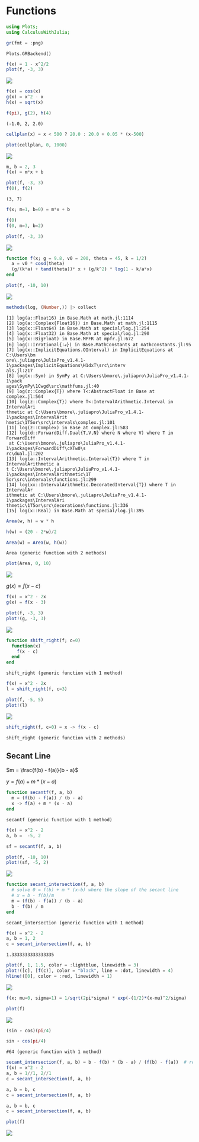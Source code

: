 # Functions

````julia
using Plots;
using CalculusWithJulia;

gr(fmt = :png)
````


````
Plots.GRBackend()
````



````julia
f(x) = 1 - x^2/2
plot(f, -3, 3)
````


![](figures/02_Functions_2_1.png)

````julia
f(x) = cos(x)
g(x) = x^2 - x
h(x) = sqrt(x)

f(pi), g(2), h(4)
````


````
(-1.0, 2, 2.0)
````



````julia
cellplan(x) = x < 500 ? 20.0 : 20.0 + 0.05 * (x-500)

plot(cellplan, 0, 1000)
````


![](figures/02_Functions_4_1.png)

````julia
m, b = 2, 3
f(x) = m*x + b

plot(f, -3, 3)
f(0), f(2)
````


````
(3, 7)
````



````julia
f(x; m=1, b=0) = m*x + b

f(0)
f(0, m=3, b=2)

plot(f, -3, 3)
````


![](figures/02_Functions_6_1.png)

````julia
function f(x; g = 9.8, v0 = 200, theta = 45, k = 1/2)
  a = v0 * cosd(theta)
  (g/(k*a) + tand(theta))* x + (g/k^2) * log(1 - k/a*x)
end

plot(f, -10, 10)
````


![](figures/02_Functions_7_1.png)

````julia
methods(log, (Number,)) |> collect
````


````
[1] log(a::Float16) in Base.Math at math.jl:1114
[2] log(a::Complex{Float16}) in Base.Math at math.jl:1115
[3] log(x::Float64) in Base.Math at special/log.jl:254
[4] log(x::Float32) in Base.Math at special/log.jl:290
[5] log(x::BigFloat) in Base.MPFR at mpfr.jl:672
[6] log(::Irrational{:ℯ}) in Base.MathConstants at mathconstants.jl:95
[7] log(x::ImplicitEquations.OInterval) in ImplicitEquations at C:\Users\bm
ore\.juliapro\JuliaPro_v1.4.1-1\packages\ImplicitEquations\H1dxT\src\interv
als.jl:217
[8] log(x::Sym) in SymPy at C:\Users\bmore\.juliapro\JuliaPro_v1.4.1-1\pack
ages\SymPy\1Cwgd\src\mathfuns.jl:40
[9] log(z::Complex{T}) where T<:AbstractFloat in Base at complex.jl:564
[10] log(z::Complex{T}) where T<:IntervalArithmetic.Interval in IntervalAri
thmetic at C:\Users\bmore\.juliapro\JuliaPro_v1.4.1-1\packages\IntervalArit
hmetic\1T5or\src\intervals\complex.jl:101
[11] log(z::Complex) in Base at complex.jl:583
[12] log(d::ForwardDiff.Dual{T,V,N} where N where V) where T in ForwardDiff
 at C:\Users\bmore\.juliapro\JuliaPro_v1.4.1-1\packages\ForwardDiff\cXTw0\s
rc\dual.jl:202
[13] log(a::IntervalArithmetic.Interval{T}) where T in IntervalArithmetic a
t C:\Users\bmore\.juliapro\JuliaPro_v1.4.1-1\packages\IntervalArithmetic\1T
5or\src\intervals\functions.jl:299
[14] log(xx::IntervalArithmetic.DecoratedInterval{T}) where T in IntervalAr
ithmetic at C:\Users\bmore\.juliapro\JuliaPro_v1.4.1-1\packages\IntervalAri
thmetic\1T5or\src\decorations\functions.jl:336
[15] log(x::Real) in Base.Math at special/log.jl:395
````



````julia
Area(w, h) = w * h

h(w) = (20 - 2*w)/2

Area(w) = Area(w, h(w))
````


````
Area (generic function with 2 methods)
````



````julia
plot(Area, 0, 10)
````


![](figures/02_Functions_10_1.png)



$g(x) = f(x - c)$

````julia
f(x) = x^2 - 2x
g(x) = f(x - 3)

plot(f, -3, 3)
plot!(g, -3, 3)
````


![](figures/02_Functions_11_1.png)

````julia
function shift_right(f; c=0)
  function(x)
    f(x - c)
  end
end
````


````
shift_right (generic function with 1 method)
````



````julia
f(x) = x^2 - 2x
l = shift_right(f, c=3)

plot(f, -5, 5)
plot!(l)
````


![](figures/02_Functions_13_1.png)

````julia
shift_right(f, c=0) = x -> f(x - c)
````


````
shift_right (generic function with 2 methods)
````





## Secant Line

$m = \frac{f(b) - f(a)}{b - a}$

$y = f(a) + m * (x - a)$

````julia
function secantf(f, a, b)
  m = (f(b) - f(a)) / (b - a)
  x -> f(a) + m * (x - a)
end
````


````
secantf (generic function with 1 method)
````



````julia
f(x) = x^2 - 2
a, b =  -5, 2

sf = secantf(f, a, b)

plot(f, -10, 10)
plot!(sf, -5, 2)
````


![](figures/02_Functions_16_1.png)

````julia
function secant_intersection(f, a, b)
  # solve 0 = f(b) + m * (x-b) where the slope of the secant line
  # x = b - f(b)/m
  m = (f(b) - f(a)) / (b - a)
  b - f(b) / m
end
````


````
secant_intersection (generic function with 1 method)
````



````julia
f(x) = x^2 - 2
a, b = 1, 2
c = secant_intersection(f, a, b)
````


````
1.3333333333333335
````



````julia
plot(f, 1, 1.5, color = :lightblue, linewidth = 3)
plot!([c], [f(c)], color = "black", line = :dot, linewidth = 4)
hline!([0], color = :red, linewidth = 1)
````


![](figures/02_Functions_19_1.png)

````julia
f(x; mu=0, sigma=1) = 1/sqrt(2pi*sigma) * exp(-(1/2)*(x-mu)^2/sigma)

plot(f)
````


![](figures/02_Functions_20_1.png)

````julia
(sin ∘ cos)(pi/4)

sin ∘ cos(pi/4)
````


````
#64 (generic function with 1 method)
````



````julia
secant_intersection(f, a, b) = b - f(b) * (b - a) / (f(b) - f(a))  # rewritten
f(x) = x^2 - 2
a, b = 1//1, 2//1
c = secant_intersection(f, a, b)

a, b = b, c
c = secant_intersection(f, a, b)

a, b = b, c
c = secant_intersection(f, a, b)

plot(f)
````


![](figures/02_Functions_22_1.png)
